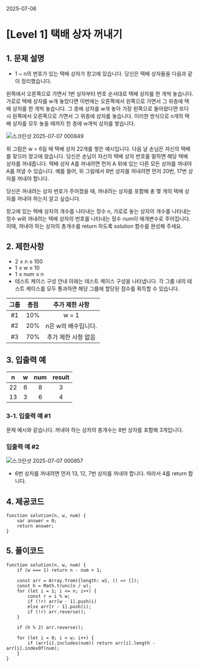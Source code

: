 2025-07-06

# [Level 1] 택배 상자 꺼내기

## 1. 문제 설명

- 1 ~ n의 번호가 있는 택배 상자가 창고에 있습니다. 당신은 택배 상자들을 다음과 같이 정리했습니다.

왼쪽에서 오른쪽으로 가면서 1번 상자부터 번호 순서대로 택배 상자를 한 개씩 놓습니다. 가로로 택배 상자를 w개 놓았다면 이번에는 오른쪽에서 왼쪽으로 가면서 그 위층에 택배 상자를 한 개씩 놓습니다. 그 층에 상자를 w개 놓아 가장 왼쪽으로 돌아왔다면 또다시 왼쪽에서 오른쪽으로 가면서 그 위층에 상자를 놓습니다. 이러한 방식으로 n개의 택배 상자를 모두 놓을 때까지 한 층에 w개씩 상자를 쌓습니다.

![스크린샷 2025-07-07 000849](https://github.com/user-attachments/assets/c0466165-5e09-41df-93e3-3d62b60e3316)

위 그림은 w = 6일 때 택배 상자 22개를 쌓은 예시입니다.
다음 날 손님은 자신의 택배를 찾으러 창고에 왔습니다. 당신은 손님이 자신의 택배 상자 번호를 말하면 해당 택배 상자를 꺼내줍니다. 택배 상자 A를 꺼내려면 먼저 A 위에 있는 다른 모든 상자를 꺼내야 A를 꺼낼 수 있습니다. 예를 들어, 위 그림에서 8번 상자를 꺼내려면 먼저 20번, 17번 상자를 꺼내야 합니다.

당신은 꺼내려는 상자 번호가 주어졌을 때, 꺼내려는 상자를 포함해 총 몇 개의 택배 상자를 꺼내야 하는지 알고 싶습니다.

창고에 있는 택배 상자의 개수를 나타내는 정수 n, 가로로 놓는 상자의 개수를 나타내는 정수 w와 꺼내려는 택배 상자의 번호를 나타내는 정수 num이 매개변수로 주어집니다. 이때, 꺼내야 하는 상자의 총개수를 return 하도록 solution 함수를 완성해 주세요.

## 2. 제한사항

- 2 ≤ n ≤ 100
- 1 ≤ w ≤ 10
- 1 ≤ num ≤ n
- 테스트 케이스 구성 안내
아래는 테스트 케이스 구성을 나타냅니다. 각 그룹 내의 테스트 케이스를 모두 통과하면 해당 그룹에 할당된 점수를 획득할 수 있습니다.

| 그룹 |	총점 |	추가 제한 사항 |
|:-----:|:-----:|:------------:|
| #1 |	10% |	w = 1 |
|#2 |	20% |	n은 w의 배수입니다. |
|#3	| 70% |	추가 제한 사항 없음 |

## 3. 입출력 예

| n   | w | num   | result   |
|:--:|:--:|:-----:|:---------:|
| 22 | 6  | 8     | 3         |
| 13 | 3  | 6     | 4         |

### 3-1. 입출력 예 #1
문제 예시와 같습니다. 꺼내야 하는 상자의 총개수는 8번 상자를 포함해 3개입니다.

### 입출력 예 #2

![스크린샷 2025-07-07 000857](https://github.com/user-attachments/assets/d86bd2c5-d945-4269-8792-2be30ca06dea)

- 6번 상자를 꺼내려면 먼저 13, 12, 7번 상자를 꺼내야 합니다.
  따라서 4를 return 합니다.

## 4. 제공코드

```shell
function solution(n, w, num) {
    var answer = 0;
    return answer;
}
```

## 5. 풀이코드

```shell
function solution(n, w, num) {
    if (w === 1) return n - num + 1;

    const arr = Array.from({length: w}, () => []);
    const h = Math.trunc(n / w);
    for (let i = 1; i <= n; i++) {
        const r = i % w;
        if (!r) arr[w - 1].push(i)
        else arr[r - 1].push(i);
        if (!r) arr.reverse();
    }
    
    if (h % 2) arr.reverse();
    
    for (let i = 0; i < w; i++) {
        if (arr[i].includes(num)) return arr[i].length - arr[i].indexOf(num);
    }
}

```
